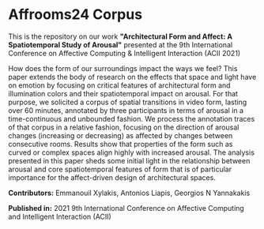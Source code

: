 # Affrooms24 Corpus

This is the repository on our work **"Architectural Form and Affect: A Spatiotemporal Study of Arousal"** presented at the 9th International Conference on Affective Computing & Intelligent Interaction (ACII 2021)

How does the form of our surroundings impact the ways we feel? This paper extends the body of research on the effects that space and light have on emotion by focusing on critical features of architectural form and illumination colors and their spatiotemporal impact on arousal. For that purpose, we solicited a corpus 
of spatial transitions in video form, lasting over 60 minutes, annotated by three participants in terms of arousal in a time-continuous and unbounded fashion. We process the annotation traces of that corpus in a relative fashion, focusing on the direction of arousal changes (increasing or decreasing) as affected by 
changes between consecutive rooms. Results show that properties of the form such as curved or complex spaces align highly with increased arousal. The analysis presented in this paper sheds some initial light in the relationship between arousal and core spatiotemporal features of form that is of particular importance 
for the affect-driven design of architectural spaces.

**Contributors:** Emmanouil Xylakis, Antonios Liapis, Georgios N Yannakakis


**Published in:** 2021 9th International Conference on Affective Computing and Intelligent Interaction (ACII)
